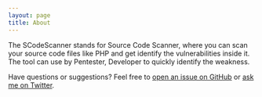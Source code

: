 ```yaml
---
layout: page
title: About
---
```


<p>
  The SCodeScanner stands for Source Code Scanner, where you can scan your source code files like PHP and get identify the vulnerabilities inside it. The tool can use by Pentester, Developer to quickly identify the weakness.
</p>


Have questions or suggestions? Feel free to [open an issue on GitHub](https://github.com/agrawalsmart7/scodescanner/issues/new) or [ask me on Twitter](https://twitter.com/agrawalsmart7).
